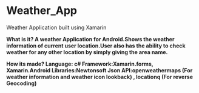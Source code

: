# Weather_App
Weather Application built using Xamarin

<B>What is it?<B>
A weather Application for Android.Shows the weather information of current user location.User also has the ability to check weather for any other location by simply giving the area name.

<B>How its made?<B>
Language: c#
Framework:Xamarin.forms, Xamarin.Android
Libraries:Newtonsoft Json
API:openweathermaps (For weather information and weather icon lookback) , locationq (For reverse Geocoding)
